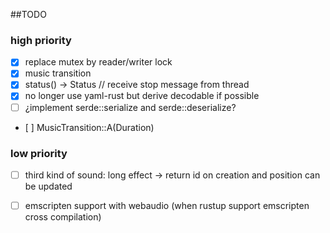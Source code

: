 ##TODO

### high priority
* [x] replace mutex by reader/writer lock
* [x] music transition
* [x] status() -> Status // receive stop message from thread
* [x] no longer use yaml-rust but derive decodable if possible
* [ ] ¿implement serde::serialize and serde::deserialize?
* [ ] MusicTransition::A(Duration)

### low priority
* [ ] third kind of sound: long effect -> return id on creation and position can be updated
* [ ] emscripten support with webaudio (when rustup support emscripten cross compilation)

